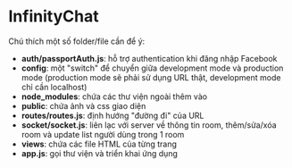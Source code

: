 # InfinityChat

Chú thích một số folder/file cần để ý:
- **auth/passportAuth.js**: hỗ trợ authentication khi đăng nhập Facebook
- **config**: một "switch" để chuyển giữa development mode và production mode (production mode sẽ phải sử dụng URL thật, development mode chỉ cần localhost)
- **node_modules**: chứa các thư viện ngoài thêm vào
- **public**: chứa ảnh và css giao diện
- **routes/routes.js**: định hướng "đường đi" của URL
- **socket/socket.js**: liên lạc với server về thông tin room, thêm/sửa/xóa room và update list người dùng trong 1 room
- **views**: chứa các file HTML của từng trang
- **app.js**: gọi thư viện và triển khai ứng dụng
